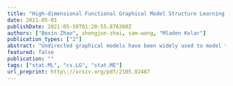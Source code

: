 ```yaml
---
title: "High-dimensional Functional Graphical Model Structure Learning via Neighborhood Selection Approach"
date: 2021-05-01
publishDate: 2021-05-10T01:20:55.876360Z
authors: ["Boxin Zhao", shengjun-zhai, sam-wang, "Mladen Kolar"]
publication_types: ["2"]
abstract: "Undirected graphical models have been widely used to model the conditional independence structure of high-dimensional random vector data for years. In many modern applications such as EEG and fMRI data, the observations are multivariate random functions rather than scalars. To model the conditional independence of this type of data, functional graphical models are proposed and have attracted an increasing attention in recent years. In this paper, we propose a neighborhood selection approach to estimate Gaussian functional graphical models. We first estimate the neighborhood of all nodes via function-on-function regression, and then we can recover the whole graph structure based on the neighborhood information. By estimating conditional structure directly, we can circumvent the need of a well-defined precision operator which generally does not exist. Besides, we can better explore the effect of the choice of function basis for dimension reduction. We give a criterion for choosing the best function basis and motivate two practically useful choices, which we justified by both theory and experiments and show that they are better than expanding each function onto its own FPCA basis as in previous literature. In addition, the neighborhood selection approach is computationally more efficient than fglasso as it is more easy to do parallel computing. The statistical consistency of our proposed methods in high-dimensional setting are supported by both theory and experiment."
featured: false
publication: ""
tags: ["stat.ML", "cs.LG", "stat.ME"]
url_preprint: http\://arxiv.org/pdf/2105.02487
---
```

